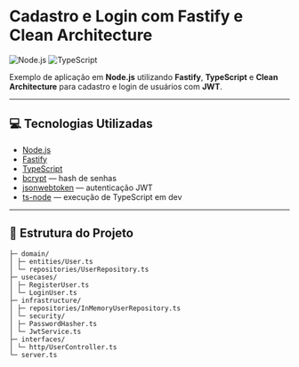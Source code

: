 # Cadastro e Login com Fastify e Clean Architecture

![Node.js](https://img.shields.io/badge/Node.js-339933?logo=node.js&logoColor=white)
![TypeScript](https://img.shields.io/badge/TypeScript-3178C6?logo=typescript&logoColor=white)

Exemplo de aplicação em **Node.js** utilizando **Fastify**, **TypeScript** e **Clean Architecture** para cadastro e login de usuários com **JWT**.

---

## 💻 Tecnologias Utilizadas

- [Node.js](https://nodejs.org/)
- [Fastify](https://www.fastify.io/)
- [TypeScript](https://www.typescriptlang.org/)
- [bcrypt](https://www.npmjs.com/package/bcrypt) — hash de senhas
- [jsonwebtoken](https://www.npmjs.com/package/jsonwebtoken) — autenticação JWT
- [ts-node](https://www.npmjs.com/package/ts-node) — execução de TypeScript em dev

---

## 📂 Estrutura do Projeto

```src/
├─ domain/
│ ├─ entities/User.ts
│ └─ repositories/UserRepository.ts
├─ usecases/
│ ├─ RegisterUser.ts
│ └─ LoginUser.ts
├─ infrastructure/
│ ├─ repositories/InMemoryUserRepository.ts
│ └─ security/
│ ├─ PasswordHasher.ts
│ └─ JwtService.ts
├─ interfaces/
│ └─ http/UserController.ts
└─ server.ts

